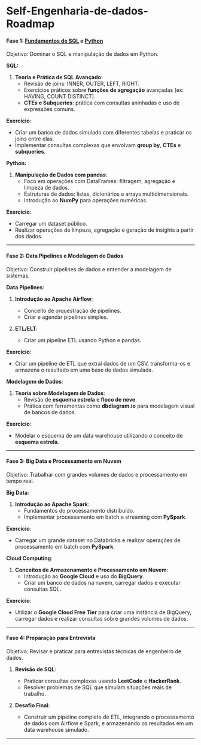 # Self-Engenharia-de-dados-Roadmap

#### Fase 1: **[Fundamentos de SQL](https://github.com/johanngomig/Self-Engenharia-de-dados-Roadmap/tree/main/Query-SQL) e [Python](https://github.com/johanngomig/Self-Engenharia-de-dados-Roadmap/tree/main/Python/Fase%201)**
Objetivo: Dominar o SQL e manipulação de dados em Python.

**SQL:**
1. **Teoria e Prática de SQL Avançado**:
   - Revisão de joins: INNER, OUTER, LEFT, RIGHT.
   - Exercícios práticos sobre **funções de agregação** avançadas (ex: HAVING, COUNT DISTINCT).
   - **CTEs e Subqueries**: prática com consultas aninhadas e uso de expressões comuns.

**Exercício**:
- Criar um banco de dados simulado com diferentes tabelas e praticar os joins entre elas.
- Implementar consultas complexas que envolvam **group by**, **CTEs** e **subqueries**.

**Python:**
1. **Manipulação de Dados com pandas**:
   - Foco em operações com DataFrames: filtragem, agregação e limpeza de dados.
   - Estruturas de dados: listas, dicionários e arrays multidimensionais.
   - Introdução ao **NumPy** para operações numéricas.

**Exercício**:
- Carregar um dataset público.
- Realizar operações de limpeza, agregação e geração de insights a partir dos dados.

---

#### Fase 2: **Data Pipelines e Modelagem de Dados**
Objetivo: Construir pipelines de dados e entender a modelagem de sistemas.

**Data Pipelines**:
1. **Introdução ao Apache Airflow**:
   - Conceito de orquestração de pipelines.
   - Criar e agendar pipelines simples.

2. **ETL/ELT**:
   - Criar um pipeline ETL usando Python e pandas.

**Exercício**:
- Criar um pipeline de ETL que extrai dados de um CSV, transforma-os e armazena o resultado em uma base de dados simulada.

**Modelagem de Dados**:
1. **Teoria sobre Modelagem de Dados**:
   - Revisão de **esquema estrela** e **floco de neve**.
   - Prática com ferramentas como **dbdiagram.io** para modelagem visual de bancos de dados.

**Exercício**:
- Modelar o esquema de um data warehouse utilizando o conceito de **esquema estrela**.

---

#### Fase 3: **Big Data e Processamento em Nuvem**
Objetivo: Trabalhar com grandes volumes de dados e processamento em tempo real.

**Big Data**:
1. **Introdução ao Apache Spark**:
   - Fundamentos do processamento distribuído.
   - Implementar processamento em batch e streaming com **PySpark**.

**Exercício**:
- Carregar um grande dataset no Databricks e realizar operações de processamento em batch com **PySpark**.

**Cloud Computing**:
1. **Conceitos de Armazenamento e Processamento em Nuvem**:
   - Introdução ao **Google Cloud** e uso do **BigQuery**.
   - Criar um banco de dados na nuvem, carregar dados e executar consultas SQL.

**Exercício**:
- Utilizar o **Google Cloud Free Tier** para criar uma instância de BigQuery, carregar dados e realizar consultas sobre grandes volumes de dados.

---

#### Fase 4: **Preparação para Entrevista**
Objetivo: Revisar e praticar para entrevistas técnicas de engenheiro de dados.

1. **Revisão de SQL**:
   - Praticar consultas complexas usando **LeetCode** e **HackerRank**.
   - Resolver problemas de SQL que simulam situações reais de trabalho.

2. **Desafio Final**:
   - Construir um pipeline completo de ETL, integrando o processamento de dados com Airflow e Spark, e armazenando os resultados em um data warehouse simulado.

---
